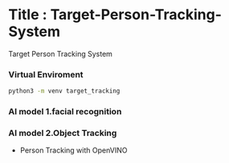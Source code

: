 # Title : Target-Person-Tracking-System
Target Person Tracking System
### Virtual Enviroment
```sh
python3 -m venv target_tracking
```
### AI model 1.facial recognition


### AI model 2.Object Tracking
- Person Tracking with OpenVINO
